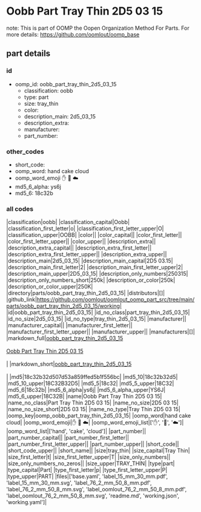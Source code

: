 # Oobb Part Tray Thin 2D5 03 15  

note: This is part of OOMP the Oopen Organization Method For Parts. For more details: https://github.com/oomlout/oomp_base

##  part details





### id
* oomp_id: oobb_part_tray_thin_2d5_03_15
  * classification: oobb
  * type: part
  * size: tray_thin
  * color: 
  * description_main: 2d5_03_15
  * description_extra: 
  * manufacturer: 
  * part_number: 

### other_codes
* short_code: 
* oomp_word: hand cake cloud
* oomp_word_emoji :hand: :cake: :cloud:
* md5_6_alpha: ys6j
* md5_6: 18c32b

### all codes 
|classification|oobb|
|classification_capital|Oobb|
|classification_first_letter|o|
|classification_first_letter_upper|O|
|classification_upper|OOBB|
|color||
|color_capital||
|color_first_letter||
|color_first_letter_upper||
|color_upper||
|description_extra||
|description_extra_capital||
|description_extra_first_letter||
|description_extra_first_letter_upper||
|description_extra_upper||
|description_main|2d5_03_15|
|description_main_capital|2D5 03.15|
|description_main_first_letter|2|
|description_main_first_letter_upper|2|
|description_main_upper|2D5_03_15|
|description_only_numbers|250315|
|description_only_numbers_short|250k|
|description_or_color|250k|
|description_or_color_upper|250K|
|directory|parts/oobb_part_tray_thin_2d5_03_15|
|distributors|[]|
|github_link|https://github.com/oomlout/oomlout_oomp_part_src/tree/main/parts/oobb_part_tray_thin_2d5_03_15/working|
|id|oobb_part_tray_thin_2d5_03_15|
|id_no_class|part_tray_thin_2d5_03_15|
|id_no_size|2d5_03_15|
|id_no_type|tray_thin_2d5_03_15|
|manufacturer||
|manufacturer_capital||
|manufacturer_first_letter||
|manufacturer_first_letter_upper||
|manufacturer_upper||
|manufacturers|[]|
|markdown_full|[oobb_part_tray_thin_2d5_03_15](https://github.com/oomlout/oomlout_oomp_part_src/tree/main/parts/oobb_part_tray_thin_2d5_03_15/working)<br>[](https://github.com/oomlout/oomlout_oomp_part_src/tree/main/parts/oobb_part_tray_thin_2d5_03_15/working)<br>[Oobb Part Tray Thin 2D5 03 15](https://github.com/oomlout/oomlout_oomp_part_src/tree/main/parts/oobb_part_tray_thin_2d5_03_15/working)<br><br>|
|markdown_short|[oobb_part_tray_thin_2d5_03_15](https://github.com/oomlout/oomlout_oomp_part_src/tree/main/parts/oobb_part_tray_thin_2d5_03_15/working)<br><br>|
|md5|18c32b32d507d53a859ffed5b1f556bc|
|md5_10|18c32b32d5|
|md5_10_upper|18C32B32D5|
|md5_5|18c32|
|md5_5_upper|18C32|
|md5_6|18c32b|
|md5_6_alpha|ys6j|
|md5_6_alpha_upper|YS6J|
|md5_6_upper|18C32B|
|name|Oobb Part Tray Thin 2D5 03 15|
|name_no_class|Part Tray Thin 2D5 03 15|
|name_no_size|2D5 03 15|
|name_no_size_short|2D5 03 15|
|name_no_type|Tray Thin 2D5 03 15|
|oomp_key|oomp_oobb_part_tray_thin_2d5_03_15|
|oomp_word|hand cake cloud|
|oomp_word_emoji|:hand: :cake: :cloud:|
|oomp_word_emoji_list|[':hand:', ':cake:', ':cloud:']|
|oomp_word_list|['hand', 'cake', 'cloud']|
|part_number||
|part_number_capital||
|part_number_first_letter||
|part_number_first_letter_upper||
|part_number_upper||
|short_code||
|short_code_upper||
|short_name||
|size|tray_thin|
|size_capital|Tray Thin|
|size_first_letter|t|
|size_first_letter_upper|T|
|size_only_numbers||
|size_only_numbers_no_zeros||
|size_upper|TRAY_THIN|
|type|part|
|type_capital|Part|
|type_first_letter|p|
|type_first_letter_upper|P|
|type_upper|PART|
|files|['base.yaml', 'label_15_mm_30_mm.pdf', 'label_15_mm_30_mm.svg', 'label_76_2_mm_50_8_mm.pdf', 'label_76_2_mm_50_8_mm.svg', 'label_oomlout_76_2_mm_50_8_mm.pdf', 'label_oomlout_76_2_mm_50_8_mm.svg', 'readme.md', 'working.json', 'working.yaml']|
